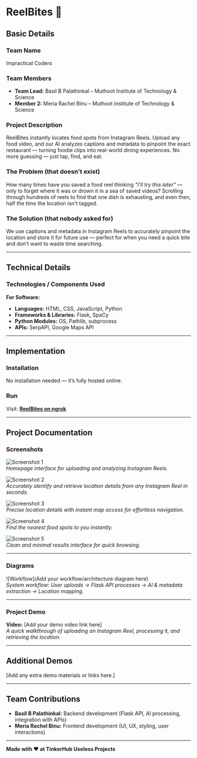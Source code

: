 # ReelBites 🎯

## Basic Details

### Team Name
Impractical Coders

### Team Members
- **Team Lead:** Basil B Palathinkal – Muthoot Institute of Technology & Science  
- **Member 2:** Meria Rachel Binu – Muthoot Institute of Technology & Science  

### Project Description
ReelBites instantly locates food spots from Instagram Reels. Upload any food video, and our AI analyzes captions and metadata to pinpoint the exact restaurant — turning foodie clips into real-world dining experiences. No more guessing — just tap, find, and eat.

### The Problem (that doesn't exist)
How many times have you saved a food reel thinking *"I'll try this later"* — only to forget where it was or drown it in a sea of saved videos? Scrolling through hundreds of reels to find that one dish is exhausting, and even then, half the time the location isn't tagged.

### The Solution (that nobody asked for)
We use captions and metadata in Instagram Reels to accurately pinpoint the location and store it for future use — perfect for when you need a quick bite and don’t want to waste time searching.

---

## Technical Details

### Technologies / Components Used

**For Software:**
- **Languages:** HTML, CSS, JavaScript, Python  
- **Frameworks & Libraries:** Flask, SpaCy  
- **Python Modules:** OS, Pathlib, subprocess  
- **APIs:** SerpAPI, Google Maps API  

---

## Implementation

### Installation
No installation needed — it’s fully hosted online.

### Run
Visit: [**ReelBites on ngrok**](https://a21f54cffa76.ngrok-free.app/)  

---

## Project Documentation

### Screenshots

![Screenshot 1](https://drive.google.com/uc?export=view&id=1YGO5Os-xu16JklGm-jidV7lP3o_A2G_6)  
*Homepage interface for uploading and analyzing Instagram Reels.*

![Screenshot 2](https://drive.google.com/uc?export=view&id=15xDkLgl0cE8y2nP6e7NuciTz_xntdiLk)  
*Accurately identify and retrieve location details from any Instagram Reel in seconds.*

![Screenshot 3](https://drive.google.com/uc?export=view&id=10apaJ99SI22lNRme-VWCIkn3oOxWcEhf)  
*Precise location details with instant map access for effortless navigation.*

![Screenshot 4](https://drive.google.com/uc?export=view&id=1PTITWsOIepIqQ3BI67Q9VR-JqAULnU-3)  
*Find the nearest food spots to you instantly.*

![Screenshot 5](https://drive.google.com/uc?export=view&id=1YohLfm6gpeZKtuGaDUksjz-AFG3RtrSu)  
*Clean and minimal results interface for quick browsing.*

---

### Diagrams
![Workflow](Add your workflow/architecture diagram here)  
*System workflow: User uploads → Flask API processes → AI & metadata extraction → Location mapping.*

---

### Project Demo

**Video:** [Add your demo video link here]  
*A quick walkthrough of uploading an Instagram Reel, processing it, and retrieving the location.*

---

## Additional Demos
[Add any extra demo materials or links here.]

---

## Team Contributions
- **Basil B Palathinkal:** Backend development (Flask API, AI processing, integration with APIs)  
- **Meria Rachel Binu:** Frontend development (UI, UX, styling, user interactions)  

---

**Made with ❤️ at TinkerHub Useless Projects**
